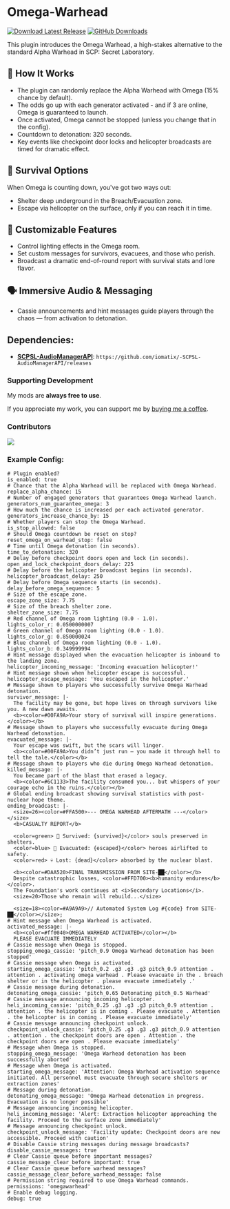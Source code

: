 # Omega-Warhead

[![Download Latest Release](https://img.shields.io/badge/Download-Latest%20Release-blue?style=for-the-badge)](https://github.com/iomatix/-SCPSL-OmegaWarhead/releases/latest)
[![GitHub Downloads](https://img.shields.io/github/downloads/iomatix/-SCPSL-OmegaWarhead/latest/total?sort=date&style=for-the-badge)](https://github.com/iomatix/-SCPSL-OmegaWarhead/releases/latest)

This plugin introduces the Omega Warhead, a high-stakes alternative to the standard Alpha Warhead in SCP: Secret Laboratory.

## 🔧 How It Works

- The plugin can randomly replace the Alpha Warhead with Omega (15% chance by default).
- The odds go up with each generator activated - and if 3 are online, Omega is guaranteed to launch.
- Once activated, Omega cannot be stopped (unless you change that in the config).
- Countdown to detonation: 320 seconds.
- Key events like checkpoint door locks and helicopter broadcasts are timed for dramatic effect.

## 🚨 Survival Options

When Omega is counting down, you've got two ways out:
- Shelter deep underground in the Breach/Evacuation zone.
- Escape via helicopter on the surface, only if you can reach it in time.

## 🧠 Customizable Features
- Control lighting effects in the Omega room.
- Set custom messages for survivors, evacuees, and those who perish.
- Broadcast a dramatic end-of-round report with survival stats and lore flavor.

## 🗣️ Immersive Audio & Messaging
- Cassie announcements and hint messages guide players through the chaos — from activation to detonation.

## Dependencies:

- **[SCPSL-AudioManagerAPI](https://github.com/iomatix/-SCPSL-AudioManagerAPI/tree/main/AudioManagerAPI)**: `https://github.com/iomatix/-SCPSL-AudioManagerAPI/releases`

### Supporting Development

My mods are **always free to use**.

If you appreciate my work, you can support me by [buying me a coffee](https://buymeacoffee.com/iomatix).

### Contributors

<a href="https://github.com/iomatix/-SCPSL-OmegaWarhead/graphs/contributors">
  <img src="https://contrib.rocks/image?repo=iomatix/-SCPSL-BetterOmegaWarhead" />
</a>

### Example Config:
```
# Plugin enabled?
is_enabled: true
# Chance that the Alpha Warhead will be replaced with Omega Warhead.
replace_alpha_chance: 15
# Number of engaged generators that guarantees Omega Warhead launch.
generators_num_guarantee_omega: 3
# How much the chance is increased per each activated generator.
generators_increase_chance_by: 15
# Whether players can stop the Omega Warhead.
is_stop_allowed: false
# Should Omega countdown be reset on stop?
reset_omega_on_warhead_stop: false
# Time until Omega detonation (in seconds).
time_to_detonation: 320
# Delay before checkpoint doors open and lock (in seconds).
open_and_lock_checkpoint_doors_delay: 225
# Delay before the helicopter broadcast begins (in seconds).
helicopter_broadcast_delay: 250
# Delay before Omega sequence starts (in seconds).
delay_before_omega_sequence: 5
# Size of the escape zone.
escape_zone_size: 7.75
# Size of the breach shelter zone.
shelter_zone_size: 7.75
# Red channel of Omega room lighting (0.0 - 1.0).
lights_color_r: 0.0500000007
# Green channel of Omega room lighting (0.0 - 1.0).
lights_color_g: 0.850000024
# Blue channel of Omega room lighting (0.0 - 1.0).
lights_color_b: 0.349999994
# Hint message displayed when the evacuation helicopter is inbound to the landing zone.
helicopter_incoming_message: 'Incoming evacuation helicopter!'
# Hint message shown when helicopter escape is successful.
helicopter_escape_message: 'You escaped in the helicopter.'
# Message shown to players who successfully survive Omega Warhead detonation.
survivor_message: |-
  The facility may be gone, but hope lives on through survivors like you. A new dawn awaits.
  <b><color=#00FA9A>Your story of survival will inspire generations.</color></b>
# Message shown to players who successfully evacuate during Omega Warhead detonation.
evacuated_message: |-
  Your escape was swift, but the scars will linger.
  <b><color=#00FA9A>You didn’t just run — you made it through hell to tell the tale.</color></b>
# Message shown to players who die during Omega Warhead detonation.
killed_message: |-
  You became part of the blast that erased a legacy.
  <b><color=#6C1133>The facility consumed you... but whispers of your courage echo in the ruins.</color></b>
# Global ending broadcast showing survival statistics with post-nuclear hope theme.
ending_broadcast: |-
  <size=26><color=#FFA500>--- OMEGA WARHEAD AFTERMATH ---</color></size>
  <b>CASUALTY REPORT</b>

  <color=green> 🌿 Survived: {survived}</color> souls preserved in shelters.
  <color=blue> 🚁 Evacuated: {escaped}</color> heroes airlifted to safety.
  <color=red> 💀 Lost: {dead}</color> absorbed by the nuclear blast.

  <b><color=#DAA520>FINAL TRANSMISSION FROM SITE-██</color></b>
  Despite catastrophic losses, <color=#FFD700><b>humanity endures</b></color>.
  The Foundation's work continues at <i>Secondary Locations</i>.
  <size=20>Those who remain will rebuild...</size>

  <size=18><color=#A9A9A9>// Automated System Log #{code} from SITE-██</color></size>;
# Hint message when Omega Warhead is activated.
activated_message: |-
  <b><color=#ff0040>OMEGA WARHEAD ACTIVATED</color></b>
  PLEASE EVACUATE IMMEDIATELY
# Cassie message when Omega is stopped.
stopping_omega_cassie: 'pitch_0.9 Omega Warhead detonation has been stopped'
# Cassie message when Omega is activated.
starting_omega_cassie: 'pitch_0.2 .g3 .g3 .g3 pitch_0.9 attention . attention . activating omega warhead . Please evacuate in the . breach shelter or in the helicopter . please evacuate immediately .'
# Cassie message during detonation.
detonating_omega_cassie: 'pitch_0.65 Detonating pitch_0.5 Warhead'
# Cassie message announcing incoming helicopter.
heli_incoming_cassie: 'pitch_0.25 .g3 .g3 .g3 pitch_0.9 attention . attention . the helicopter is in coming . Please evacuate . Attention . the helicopter is in coming . Please evacuate immediately'
# Cassie message announcing checkpoint unlock.
checkpoint_unlock_cassie: 'pitch_0.25 .g3 .g3 .g3 pitch_0.9 attention . attention . the checkpoint doors are open . Attention . the checkpoint doors are open . Please evacuate immediately'
# Message when Omega is stopped.
stopping_omega_message: 'Omega Warhead detonation has been successfully aborted'
# Message when Omega is activated.
starting_omega_message: 'Attention: Omega Warhead activation sequence initiated. All personnel must evacuate through secure shelters or extraction zones'
# Message during detonation.
detonating_omega_message: 'Omega Warhead detonation in progress. Evacuation is no longer possible'
# Message announcing incoming helicopter.
heli_incoming_message: 'Alert: Extraction helicopter approaching the facility. Proceed to the surface zone immediately'
# Message announcing checkpoint unlock.
checkpoint_unlock_message: 'Facility update: Checkpoint doors are now accessible. Proceed with caution'
# Disable Cassie string messages during message broadcasts?
disable_cassie_messages: true
# Clear Cassie queue before important messages?
cassie_message_clear_before_important: true
# Clear Cassie queue before warhead messages?
cassie_message_clear_before_warhead_message: false
# Permission string required to use Omega Warhead commands.
permissions: 'omegawarhead'
# Enable debug logging.
debug: true

```




